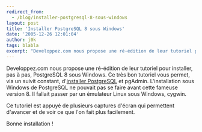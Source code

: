 ```yaml
---
redirect_from:
  - /blog/installer-postgresql-8-sous-windows
layout: post
title: 'Installer PostgreSQL 8 sous Windows'
date: '2005-12-26 12:01:04'
author: j0k
tags: blabla
excerpt: "Developpez.com nous propose une ré-édition de leur tutoriel pour installer, pas à pas, PostgreSQL 8 sous Windows.     \nCe très bon tutoriel vous permet, via un suivit constant, d'[installer PostgreSQL](http://fadace.developpez.com/postgresql/) et pgAdmin. L'installation sous Windows de PostgreSQL ne pouvait pas se faire avant cette fameuse version 8. Il      …"
---
```


Developpez.com nous propose une ré-édition de leur tutoriel pour installer, pas à pas, PostgreSQL 8 sous Windows.
Ce très bon tutoriel vous permet, via un suivit constant, d'[installer PostgreSQL](http://fadace.developpez.com/postgresql/) et pgAdmin. L'installation sous Windows de PostgreSQL ne pouvait pas se faire avant cette fameuse version 8. Il fallait passer par un émulateur Linux sous Windows, cygwin.

Ce tutoriel est appuyé de plusieurs captures d'écran qui permettent d'avancer et de voir ce que l'on fait plus facilement.

Bonne installation !
